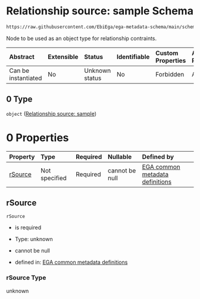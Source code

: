 # Relationship source: sample Schema

```txt
https://raw.githubusercontent.com/EbiEga/ega-metadata-schema/main/schemas/EGA.sample.json#/properties/sampleRelationships/items/allOf/1/anyOf/1/allOf/1/anyOf/0
```

Node to be used as an object type for relationship contraints.

| Abstract            | Extensible | Status         | Identifiable | Custom Properties | Additional Properties | Access Restrictions | Defined In                                                                   |
| :------------------ | :--------- | :------------- | :----------- | :---------------- | :-------------------- | :------------------ | :--------------------------------------------------------------------------- |
| Can be instantiated | No         | Unknown status | No           | Forbidden         | Allowed               | none                | [EGA.sample.json\*](../../../schemas/EGA.sample.json "open original schema") |

## 0 Type

`object` ([Relationship source: sample](ega-12-definitions-relationship-source-sample.md))

# 0 Properties

| Property            | Type          | Required | Nullable       | Defined by                                                                                                                                                                                                                                                   |
| :------------------ | :------------ | :------- | :------------- | :----------------------------------------------------------------------------------------------------------------------------------------------------------------------------------------------------------------------------------------------------------- |
| [rSource](#rsource) | Not specified | Required | cannot be null | [EGA common metadata definitions](ega-12-definitions-relationship-source-sample-properties-rsource.md "https://raw.githubusercontent.com/EbiEga/ega-metadata-schema/main/schemas/EGA.common-definitions.json#/definitions/rSourceSample/properties/rSource") |

## rSource



`rSource`

*   is required

*   Type: unknown

*   cannot be null

*   defined in: [EGA common metadata definitions](ega-12-definitions-relationship-source-sample-properties-rsource.md "https://raw.githubusercontent.com/EbiEga/ega-metadata-schema/main/schemas/EGA.common-definitions.json#/definitions/rSourceSample/properties/rSource")

### rSource Type

unknown

